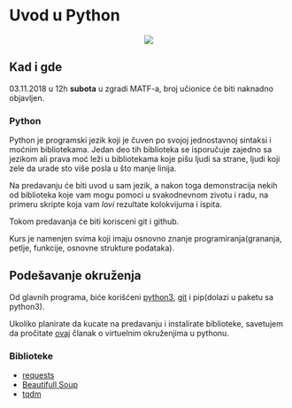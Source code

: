 # Uvod u Python

<div style="text-align: center">
<img style="margin: auto" src="https://i.imgur.com/vPIuIJr.png">
</div>

## Kad i gde

03.11.2018 u 12h **subota** u zgradi MATF-a, broj učionice će biti naknadno objavljen.

### Python
Python je programski jezik koji je čuven po svojoj jednostavnoj sintaksi i moćnim bibliotekama.
Jedan deo tih biblioteka se isporučuje zajedno sa jezikom ali prava moć leži u bibliotekama koje pišu ljudi sa strane,
ljudi koji zele da urade sto više posla u što manje linija.

Na predavanju će biti uvod u sam jezik, a nakon toga demonstracija nekih od biblioteka koje vam mogu pomoci u svakodnevnom zivotu i radu, na primeru skripte koja vam _lovi_ rezultate kolokvijuma i ispita.

Tokom predavanja će biti korisceni git i github.

Kurs je namenjen svima koji imaju osnovno znanje programiranja(grananja, petlje, funkcije, osnovne strukture podataka).

## Podešavanje okruženja

Od glavnih programa, biće korišćeni [python3](https://www.python.org/downloads/), [git](https://github.com/riskmatf/git-radionica) i pip(dolazi u paketu sa python3).

Ukoliko planirate da kucate na predavanju i instalirate biblioteke, savetujem da pročitate [ovaj](https://realpython.com/python-virtual-environments-a-primer/) članak o virtuelnim okruženjima u pythonu.

### Biblioteke

- [requests](http://docs.python-requests.org/en/latest/)
- [Beautifull Soup](https://www.crummy.com/software/BeautifulSoup/bs4/doc/)
- [tqdm](https://github.com/tqdm/tqdm)

